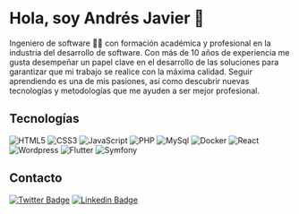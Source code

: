 # Hola, soy Andrés Javier 👋

Ingeniero de software :man_technologist: con formación académica y profesional en la industria del desarrollo de software. Con más de 10 años de experiencia me gusta desempeñar un papel clave en el desarrollo de las soluciones para garantizar que mi trabajo se realice con la máxima calidad. Seguir aprendiendo es una de mis pasiones, así como descubrir nuevas tecnologías y metodologías que me ayuden a ser mejor profesional.

## Tecnologías
![HTML5](https://img.shields.io/badge/-HTML5-E34F26?style=plastic&logo=html5&logoColor=white)
![CSS3](https://img.shields.io/badge/-CSS3-1572B6?style=plastic&logo=css3&logoColor=white)
![JavaScript](https://img.shields.io/badge/-JavaScript-F7DF1E?style=plastic&logo=JavaScript&logoColor=black)
![PHP](https://img.shields.io/badge/-PHP-blue?style=plastic&logo=Php&logoColor=white)
![MySql](https://img.shields.io/badge/-MySQL-yellow?style=plastic&logo=Mysql&logoColor=black)
![Docker](https://img.shields.io/badge/-Docker-blue?style=plastic&logo=Docker&logoColor=white)
![React](https://img.shields.io/badge/-React-blue?style=plastic&logo=React&logoColor=white)
![Wordpress](https://img.shields.io/badge/-Wordpress-blue?style=plastic&logo=Wordpress&logoColor=white)
![Flutter](https://img.shields.io/badge/-Flutter-blue?style=plastic&logo=Flutter&logoColor=white)
![Symfony](https://img.shields.io/badge/-Symfony-black?style=plastic&logo=Symfony&logoColor=white)

## Contacto
[![Twitter Badge](https://img.shields.io/badge/-Twitter-1DA1F2?style=plastic&logo=Twitter&logoColor=white&link=https://twitter.com/ajavier900710)](https://twitter.com/ajavier900710)
[![Linkedin Badge](https://img.shields.io/badge/-Linkedin-0077B5?style=plastic&logo=Linkedin&logoColor=white&link=https://www.linkedin.com/in/andresjavierpavon/)](https://www.linkedin.com/in/andresjavierpavon/)


